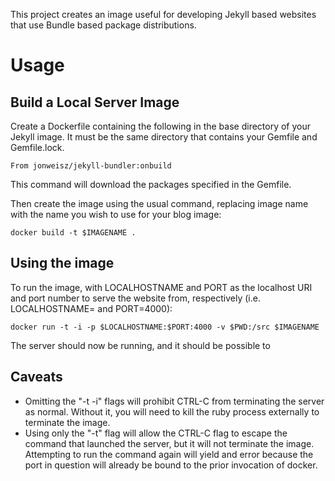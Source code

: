 This project creates an image useful for developing Jekyll based websites that use Bundle based package distributions. 

# Usage

## Build a Local Server Image

Create a Dockerfile containing the following in the base directory of your Jekyll image. It must be the same directory that contains your Gemfile and Gemfile.lock.

	From jonweisz/jekyll-bundler:onbuild

This command will download the packages specified in the Gemfile. 
	
Then create the image using the usual command, replacing image name with the name you wish to use for your blog image:
	
	docker build -t $IMAGENAME .

## Using the image

To run the image, with LOCALHOSTNAME and PORT as the localhost URI and port number to serve the website from, respectively (i.e. LOCALHOSTNAME= and PORT=4000):

	docker run -t -i -p $LOCALHOSTNAME:$PORT:4000 -v $PWD:/src $IMAGENAME

The server should now be running, and it should be possible to 

## Caveats

* Omitting the "-t -i" flags will prohibit CTRL-C from terminating the server as normal. Without it, you will need to kill the ruby process externally to terminate the image. 
* Using only the "-t" flag will allow the CTRL-C flag to escape the command that launched the server, but it will not terminate the image. Attempting to run the command again will yield and error because the port in question will already be bound to the prior invocation of docker. 
	
